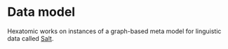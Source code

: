 # Data model

Hexatomic works on instances of a graph-based meta model for linguistic data called [Salt](https://corpus-tools.org/salt).